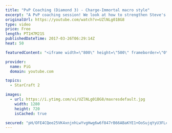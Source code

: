 ```yaml
---
title: "PvP Coaching (Diamond 3) - Charge-Immortal macro style"
excerpt: "A PvP coaching session! We look at how to strengthen Steve's earlygame and how to make his chargelot-immortal style work -- Watch live at https://www.twitch.tv/x5_pig"
originalUrl: https://youtube.com/watch?v=UZlNLg01BG8
type: video
price: Free
length: PT1H7M21S
publishedDateTime: 2017-03-26T06:29:14Z
heat: 50

featuredContent: "<iframe width=\"800\" height=\"500\" frameborder=\"0\" src=\"https://www.youtube.com/embed/UZlNLg01BG8\" allow=\"accelerometer; autoplay; encrypted-media; gyroscope; picture-in-picture\" allowfullscreen></iframe>"

provider:
  name: PiG
  domain: youtube.com

topics:
  - StarCraft 2

images:
  - url: https://i.ytimg.com/vi/UZlNLg01BG8/maxresdefault.jpg
    width: 1280
    height: 720
    isCached: true

secured: "pH/OFE4CQee25VK4xnjnhLwYvgHwg6w6f847rB66ABaKYE1+OoSujqYyU3FLc96/qXa5Pv4gJn0zbvx81jh4woFkIDkn6EjNHxy16ZsONSD/3kX3I2y0R6MeEkdJRJCkHKmSRseu9mx5VnN+xHBi8erd3jK1jPKU+P9YNJbPRBzyEp61nouab9Q038/vNj2aVqRsmFtvc8EqM6T67z7g6/IZwRl8/vD8NUuk5AsuknIs9KtjZ/iyGw2GnqD0ggEybzjxej+Og/kN83Sj9nQqA2sViNdb/JY7rdSsJdMU5J3QBQ0kLZNTngt1tKpbMv4POcN9PvPjkMXK1c/PwCCHDbhIKva6fEduwXRRrJfhtLY2dbYZ7dO2OPHyEIIBgcxD4BHqSZ0bHTTR4zl9zCKrPlkBpxJlJhukG5S3mk7b0zM=;+vPIYzklL3KEDeacArtWtA=="
---
```


